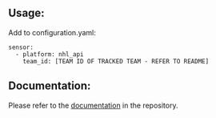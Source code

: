 ## Usage:
Add to configuration.yaml:

```
sensor:
  - platform: nhl_api
    team_id: [TEAM ID OF TRACKED TEAM - REFER TO README]
```
## Documentation:
Please refer to the [documentation](https://github.com/JayBlackedOut/hass-nhlapi/) in the repository.
